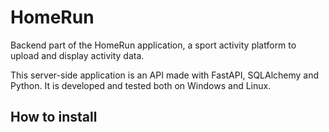 # HomeRun

Backend part of the HomeRun application, a sport activity platform to upload and display activity data.

This server-side application is an API made with FastAPI, SQLAlchemy and Python. It is developed and tested both on Windows and Linux.

## How to install
